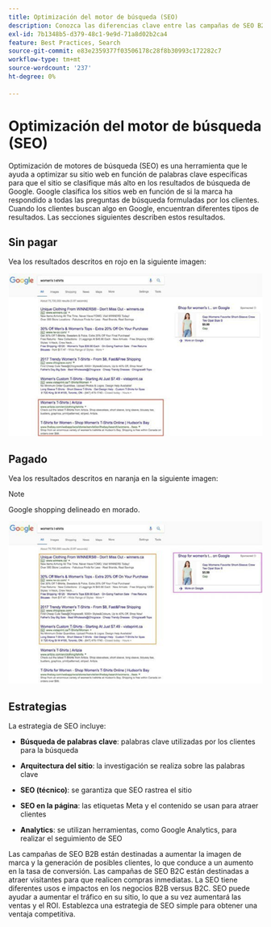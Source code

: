 ```yaml
---
title: Optimización del motor de búsqueda (SEO)
description: Conozca las diferencias clave entre las campañas de SEO B2B y B2C.
exl-id: 7b1348b5-d379-48c1-9e9d-71a8d02b2ca4
feature: Best Practices, Search
source-git-commit: e83e2359377f03506178c28f8b30993c172282c7
workflow-type: tm+mt
source-wordcount: '237'
ht-degree: 0%

---
```


# Optimización del motor de búsqueda (SEO)

Optimización de motores de búsqueda (SEO) es una herramienta que le ayuda a optimizar su sitio web en función de palabras clave específicas para que el sitio se clasifique más alto en los resultados de búsqueda de Google. Google clasifica los sitios web en función de si la marca ha respondido a todas las preguntas de búsqueda formuladas por los clientes. Cuando los clientes buscan algo en Google, encuentran diferentes tipos de resultados. Las secciones siguientes describen estos resultados.

## Sin pagar

Vea los resultados descritos en rojo en la siguiente imagen:

![Resultados de búsqueda de Google SEO sin pagar](../../assets/playbooks/seo-unpaid.png)

## Pagado

Vea los resultados descritos en naranja en la siguiente imagen:

>[!NOTE]
>
>Google shopping delineado en morado.

![Resultados de búsqueda de Google SEO de pago](../../assets/playbooks/seo-paid.png)

## Estrategias

La estrategia de SEO incluye:

- **Búsqueda de palabras clave**: palabras clave utilizadas por los clientes para la búsqueda

- **Arquitectura del sitio**: la investigación se realiza sobre las palabras clave

- **SEO (técnico)**: se garantiza que SEO rastrea el sitio

- **SEO en la página**: las etiquetas Meta y el contenido se usan para atraer clientes

- **Analytics**: se utilizan herramientas, como Google Analytics, para realizar el seguimiento de SEO

Las campañas de SEO B2B están destinadas a aumentar la imagen de marca y la generación de posibles clientes, lo que conduce a un aumento en la tasa de conversión. Las campañas de SEO B2C están destinadas a atraer visitantes para que realicen compras inmediatas. La SEO tiene diferentes usos e impactos en los negocios B2B versus B2C. SEO puede ayudar a aumentar el tráfico en su sitio, lo que a su vez aumentará las ventas y el ROI. Establezca una estrategia de SEO simple para obtener una ventaja competitiva.
